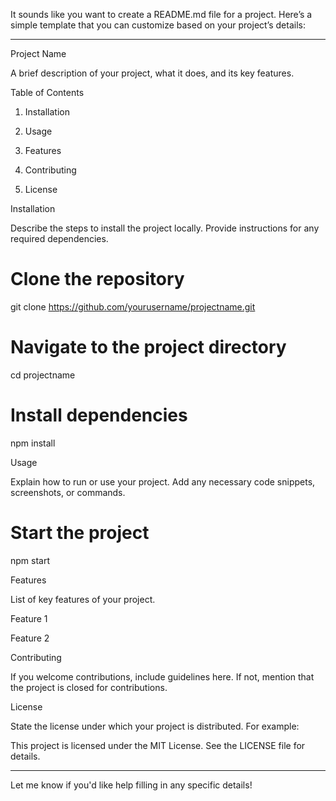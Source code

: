 It sounds like you want to create a README.md file for a project. Here’s a simple template that you can customize based on your project’s details:


---

Project Name

A brief description of your project, what it does, and its key features.

Table of Contents

1. Installation


2. Usage


3. Features


4. Contributing


5. License



Installation

Describe the steps to install the project locally. Provide instructions for any required dependencies.

# Clone the repository
git clone https://github.com/yourusername/projectname.git

# Navigate to the project directory
cd projectname

# Install dependencies
npm install

Usage

Explain how to run or use your project. Add any necessary code snippets, screenshots, or commands.

# Start the project
npm start

Features

List of key features of your project.

Feature 1

Feature 2


Contributing

If you welcome contributions, include guidelines here. If not, mention that the project is closed for contributions.

License

State the license under which your project is distributed. For example:

This project is licensed under the MIT License. See the LICENSE file for details.


---

Let me know if you'd like help filling in any specific details!

